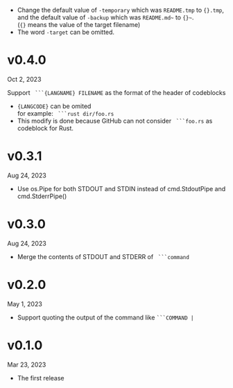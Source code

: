 - Change the default value of `-temporary` which was `README.tmp` to `{}.tmp`,  
  and the default value of `-backup` which was  `README.md~` to `{}~`.  
  (`{}` means the value of the target filename)
- The word `-target` can be omitted.

v0.4.0
=======
Oct 2, 2023

Support ` ```{LANGNAME} FILENAME` as the format of the header of codeblocks

- `{LANGCODE}` can be omited  
    for example: ` ```rust dir/foo.rs`
- This modify is done because GitHub can not consider ` ```foo.rs` as codeblock for Rust.

v0.3.1
=======
Aug 24, 2023

- Use os.Pipe for both STDOUT and STDIN instead of cmd.StdoutPipe and cmd.StderrPipe()

v0.3.0
=======
Aug 24, 2023

- Merge the contents of STDOUT and STDERR of ` ```command`

v0.2.0
=======
May 1, 2023

+ Support quoting the output of the command like `` ```COMMAND | ``

v0.1.0
=======
Mar 23, 2023

+ The first release

